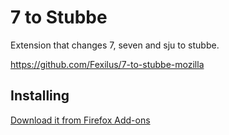 7 to Stubbe
=============

Extension that changes 7, seven and sju to stubbe.

https://github.com/Fexilus/7-to-stubbe-mozilla

## Installing

[Download it from Firefox Add-ons](https://addons.mozilla.org/en-US/firefox/addon/7-to-stubbe/)
